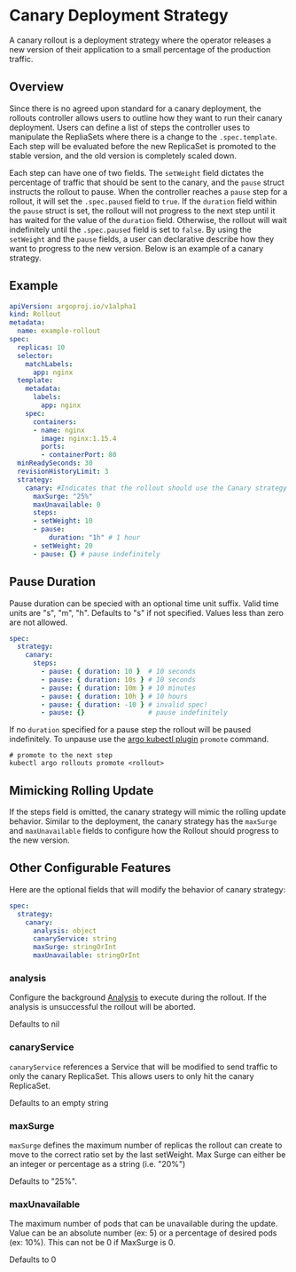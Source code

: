 # Canary Deployment Strategy
A canary rollout is a deployment strategy where the operator releases a new version of their application to a small percentage of the production traffic. 

## Overview
Since there is no agreed upon standard for a canary deployment, the rollouts controller allows users to outline how they want to run their canary deployment. Users can define a list of steps the controller uses to manipulate the RepliaSets where there is a change to the `.spec.template`. Each step will be evaluated before the new ReplicaSet is promoted to the stable version, and the old version is completely scaled down.

Each step can have one of two fields. The `setWeight` field dictates the percentage of traffic that should be sent to the canary, and the `pause` struct instructs the rollout to pause.  When the controller reaches a `pause` step for a rollout, it will set the `.spec.paused` field to `true`. If the `duration` field within the `pause` struct is set, the rollout will not progress to the next step until it has waited for the value of the `duration` field. Otherwise, the rollout will wait indefinitely until the `.spec.paused` field is set to `false`. By using the `setWeight` and the `pause` fields, a user can declarative describe how they want to progress to the new version. Below is an example of a canary strategy.

## Example
```yaml
apiVersion: argoproj.io/v1alpha1
kind: Rollout
metadata:
  name: example-rollout
spec:
  replicas: 10
  selector:
    matchLabels:
      app: nginx
  template:
    metadata:
      labels:
        app: nginx
    spec:
      containers:
      - name: nginx
        image: nginx:1.15.4
        ports:
        - containerPort: 80
  minReadySeconds: 30
  revisionHistoryLimit: 3
  strategy:
    canary: #Indicates that the rollout should use the Canary strategy
      maxSurge: "25%"
      maxUnavailable: 0
      steps:
      - setWeight: 10
      - pause:
          duration: "1h" # 1 hour
      - setWeight: 20
      - pause: {} # pause indefinitely
```

## Pause Duration
Pause duration can be specied with an optional time unit suffix. Valid time units are "s", "m", "h". Defaults to "s" if not specified. Values less than zero are not allowed. 

```yaml
spec:
  strategy:
    canary:
      steps:
        - pause: { duration: 10 }  # 10 seconds
        - pause: { duration: 10s } # 10 seconds
        - pause: { duration: 10m } # 10 minutes
        - pause: { duration: 10h } # 10 hours
        - pause: { duration: -10 } # invalid spec!
        - pause: {}                # pause indefinitely
```

If no `duration` specified for a pause step the rollout will be paused indefinitely. To unpause use the [argo kubectl plugin](kubectl-plugin.md) `promote` command. 

```shell
# promote to the next step
kubectl argo rollouts promote <rollout>
```

## Mimicking Rolling Update
If the steps field is omitted, the canary strategy will mimic the rolling update behavior. Similar to the deployment, the canary strategy has the `maxSurge` and `maxUnavailable` fields to configure how the Rollout should progress to the new version.

## Other Configurable Features
Here are the optional fields that will modify the behavior of canary strategy:
```yaml
spec:
  strategy:
    canary:
      analysis: object
      canaryService: string
      maxSurge: stringOrInt
      maxUnavailable: stringOrInt
```

### analysis
Configure the background [Analysis](analysis.md) to execute during the rollout. If the analysis is unsuccessful the rollout will be aborted.

Defaults to nil

### canaryService
`canaryService` references a Service that will be modified to send traffic to only the canary ReplicaSet. This allows users to only hit the canary ReplicaSet.

Defaults to an empty string

### maxSurge
`maxSurge` defines the maximum number of replicas the rollout can create to move to the correct ratio set by the last setWeight. Max Surge can either be an integer or percentage as a string (i.e. "20%")

Defaults to "25%".

### maxUnavailable
The maximum number of pods that can be unavailable during the update. Value can be an absolute number (ex: 5) or a percentage of desired pods (ex: 10%). This can not be 0 if MaxSurge is 0.

Defaults to 0
